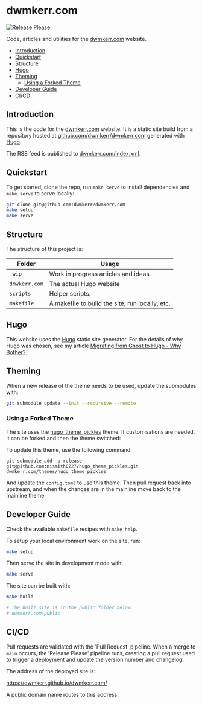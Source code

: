 # dwmkerr.com

[![Release Please](https://github.com/dwmkerr/dwmkerr.com/actions/workflows/release-please.yml/badge.svg)](https://github.com/dwmkerr/dwmkerr.com/actions/workflows/release-please.yml)

Code, articles and utilities for the [dwmkerr.com](https://dwmkerr.com) website.

<!-- vim-markdown-toc GFM -->

* [Introduction](#introduction)
* [Quickstart](#quickstart)
* [Structure](#structure)
* [Hugo](#hugo)
* [Theming](#theming)
    * [Using a Forked Theme](#using-a-forked-theme)
* [Developer Guide](#developer-guide)
* [CI/CD](#cicd)

<!-- vim-markdown-toc -->

## Introduction

This is the code for the [dwmkerr.com](https://dwmkerr.com) website. It is a static site build from a repository hosted at [github.com/dwmkerr/dwmkerr.com](https://github.com/dwmkerr/dwmkerr.com) generated with [Hugo](https://gohugo.io/).

The RSS feed is published to [dwmkerr.com/index.xml](https://dwmkerr.com/index.xml).

## Quickstart

To get started, clone the repo, run `make serve` to install dependencies and `make serve` to serve locally:

```sh
git clone git@github.com:dwmkerr/dwmkerr.com
make setup
make serve
```

## Structure

The structure of this project is:

| Folder        | Usage                                           |
|---------------|-------------------------------------------------|
| `_wip`        | Work in progress articles and ideas.            |
| `dmwkerr.com` | The actual Hugo website                         |
| `scripts`     | Helper scripts.                                 |
| `makefile`    | A makefile to build the site, run locally, etc. |

## Hugo

This website uses the [Hugo](https://gohugo.io/) static site generator. For the details of why Hugo was chosen, see my article [Migrating from Ghost to Hugo - Why Bother?](https://dwmkerr.com/migrating-from-ghost-to-hugo/).

## Theming

When a new release of the theme needs to be used, update the submodules with:

```sh
git submodule update --init --recursive --remote
```

### Using a Forked Theme

The site uses the [hugo_theme_pickles](https://github.com/mismith0227/hugo_theme_pickles.git) theme. If customisations are needed, it can be forked and then the theme switched:

To update this theme, use the following command.

```
git submodule add -b release git@github.com:mismith0227/hugo_theme_pickles.git dwmkerr.com/themes/hugo_theme_pickles
```

And update the `config.toml` to use this theme. Then pull request back into upstream, and when the changes are in the mainline move back to the mainline theme

## Developer Guide

Check the available `makefile` recipes with `make help`.

To setup your local environment work on the site, run:

```sh
make setup
```

Then serve the site in development mode with:

```sh
make serve
```

The site can be built with:

```sh
make build

# The built site is in the public folder below.
# dwmkerr.com/public
```

## CI/CD

Pull requests are validated with the 'Pull Request' pipeline. When a merge to `main` occurs, the 'Release Please' pipeline runs, creating a pull request used to trigger a deployment and update the version number and changelog.

The address of the deployed site is:

https://dwmkerr.github.io/dwmkerr.com/

A public domain name routes to this address.
